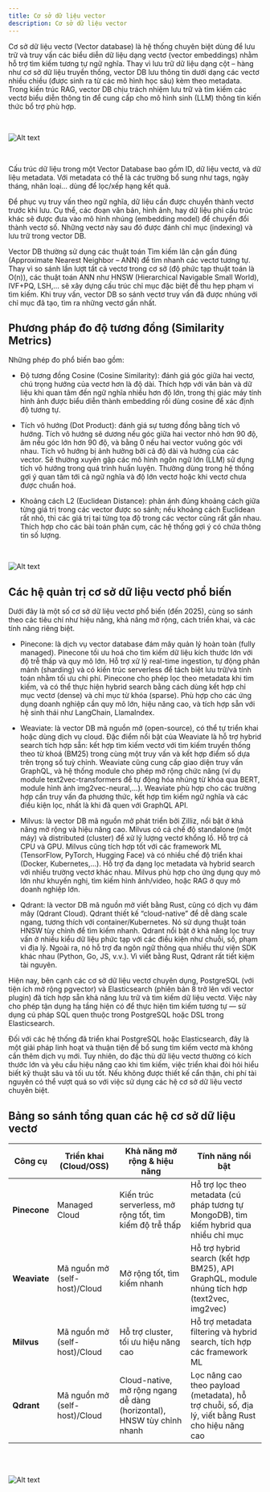 ```yaml
---
title: Cơ sở dữ liệu vector
description: Cơ sở dữ liệu vector
---
```


Cơ sở dữ liệu vectơ (Vector database) là hệ thống chuyên biệt dùng để lưu trữ và truy vấn các biểu diễn dữ liệu dạng vectơ (vector embeddings) nhằm hỗ trợ tìm kiếm tương tự ngữ nghĩa. Thay vì lưu trữ dữ liệu dạng cột – hàng như cơ sở dữ liệu truyền thống, vector DB lưu thông tin dưới dạng các vectơ nhiều chiều (được sinh ra từ các mô hình học sâu) kèm theo metadata. Trong kiến trúc RAG, vector DB chịu trách nhiệm lưu trữ và tìm kiếm các vectơ biểu diễn thông tin để cung cấp cho mô hình sinh (LLM) thông tin kiến thức bổ trợ phù hợp.

<br>

![Alt text](https://qdrant.tech/articles_data/what-is-a-vector-database/vector-db-structure.png)

<br>

Cấu trúc dữ liệu trong một Vector Database bao gồm ID, dữ liệu vectơ, và dữ liệu metadata. Với metadata có thể là các trường bổ sung như tags, ngày tháng, nhãn loại… dùng để lọc/xếp hạng kết quả.

Để phục vụ truy vấn theo ngữ nghĩa, dữ liệu cần được chuyển thành vectơ trước khi lưu. Cụ thể, các đoạn văn bản, hình ảnh, hay dữ liệu phi cấu trúc khác sẽ được đưa vào mô hình nhúng (embedding model) để chuyển đổi thành vectơ số. Những vectơ này sau đó được đánh chỉ mục (indexing) và lưu trữ trong vector DB.

Vector DB thường sử dụng các thuật toán Tìm kiếm lân cận gần đúng (Approximate Nearest Neighbor – ANN) để tìm nhanh các vectơ tương tự. Thay vì so sánh lần lượt tất cả vectơ trong cơ sở (độ phức tạp thuật toán là O(n)), các thuật toán ANN như HNSW (Hierarchical Navigable Small World), IVF+PQ, LSH,... sẽ xây dựng cấu trúc chỉ mục đặc biệt để thu hẹp phạm vi tìm kiếm. Khi truy vấn, vector DB so sánh vectơ truy vấn đã được nhúng với chỉ mục đã tạo, tìm ra những vectơ gần nhất.

## Phương pháp đo độ tương đồng (Similarity Metrics)

Những phép đo phổ biến bao gồm:

- Độ tương đồng Cosine (Cosine Similarity): đánh giá góc giữa hai vectơ, chú trọng hướng của vectơ hơn là độ dài. Thích hợp với văn bản và dữ liệu khi quan tâm đến ngữ nghĩa nhiều hơn độ lớn, trong thị giác máy tính hình ảnh được biểu diễn thành embedding rồi dùng cosine để xác định độ tương tự.

- Tích vô hướng (Dot Product): đánh giá sự tương đồng bằng tích vô hướng. Tích vô hướng sẽ dương nếu góc giữa hai vector nhỏ hơn 90 độ, âm nếu góc lớn hơn 90 độ, và bằng 0 nếu hai vector vuông góc với nhau. Tích vô hướng bị ảnh hưởng bởi cả độ dài và hướng của các vector. Sẽ thường xuyên gặp các mô hình ngôn ngữ lớn (LLM) sử dụng tích vô hướng trong quá trình huấn luyện. Thường dùng trong hệ thống gợi ý quan tâm tới cả ngữ nghĩa và độ lớn vectơ hoặc khi vectơ chưa được chuẩn hoá.

- Khoảng cách L2 (Euclidean Distance): phản ánh đúng khoảng cách giữa từng giá trị trong các vector được so sánh; nếu khoảng cách Euclidean rất nhỏ, thì các giá trị tại từng tọa độ trong các vector cũng rất gần nhau. Thích hợp cho các bài toán phân cụm, các hệ thống gợi ý có chứa thông tin số lượng.

<br>

![Alt text](https://pbs.twimg.com/media/GDTlkNqWsAA65BZ?format=jpg&name=small)

## Các hệ quản trị cơ sở dữ liệu vectơ phổ biến

Dưới đây là một số cơ sở dữ liệu vectơ phổ biến (đến 2025), cùng so sánh theo các tiêu chí như hiệu năng, khả năng mở rộng, cách triển khai, và các tính năng riêng biệt.

- Pinecone: là dịch vụ vector database đám mây quản lý hoàn toàn (fully managed). Pinecone tối ưu hoá cho tìm kiếm dữ liệu kích thước lớn với độ trễ thấp và quy mô lớn. Hỗ trợ xử lý real-time ingestion, tự động phân mảnh (sharding) và có kiến trúc serverless để tách biệt lưu trữ/và tính toán nhằm tối ưu chi phí. Pinecone cho phép lọc theo metadata khi tìm kiếm, và có thể thực hiện hybrid search bằng cách dùng kết hợp chỉ mục vectơ (dense) và chỉ mục từ khóa (sparse). Phù hợp cho các ứng dụng doanh nghiệp cần quy mô lớn, hiệu năng cao, và tích hợp sẵn với hệ sinh thái như LangChain, LlamaIndex.

- Weaviate: là vector DB mã nguồn mở (open-source), có thể tự triển khai hoặc dùng dịch vụ cloud. Đặc điểm nổi bật của Weaviate là hỗ trợ hybrid search tích hợp sẵn: kết hợp tìm kiếm vectơ với tìm kiếm truyền thống theo từ khoá (BM25) trong cùng một truy vấn và kết hợp điểm số dựa trên trọng số tuỳ chỉnh. Weaviate cũng cung cấp giao diện truy vấn GraphQL, và hệ thống module cho phép mở rộng chức năng (ví dụ module text2vec-transformers để tự động hóa nhúng từ khóa qua BERT, module hình ảnh img2vec-neural,...). Weaviate phù hợp cho các trường hợp cần truy vấn đa phương thức, kết hợp tìm kiếm ngữ nghĩa và các điều kiện lọc, nhất là khi đã quen với GraphQL API.

- Milvus: là vector DB mã nguồn mở phát triển bởi Zilliz, nổi bật ở khả năng mở rộng và hiệu năng cao. Milvus có cả chế độ standalone (một máy) và distributed (cluster) để xử lý lượng vectơ khổng lồ. Hỗ trợ cả CPU và GPU. Milvus cũng tích hợp tốt với các framework ML (TensorFlow, PyTorch, Hugging Face) và có nhiều chế độ triển khai (Docker, Kubernetes,...). Hỗ trợ đa dạng lọc metadata và hybrid search với nhiều trường vectơ khác nhau. Milvus phù hợp cho ứng dụng quy mô lớn như khuyến nghị, tìm kiếm hình ảnh/video, hoặc RAG ở quy mô doanh nghiệp lớn.

- Qdrant: là vector DB mã nguồn mở viết bằng Rust, cũng có dịch vụ đám mây (Qdrant Cloud). Qdrant thiết kế “cloud-native” để dễ dàng scale ngang, tương thích với container/Kubernetes. Nó sử dụng thuật toán HNSW tùy chỉnh để tìm kiếm nhanh. Qdrant nổi bật ở khả năng lọc truy vấn ở nhiều kiểu dữ liệu phức tạp với các điều kiện như chuỗi, số, phạm vi địa lý. Ngoài ra, nó hỗ trợ đa ngôn ngữ thông qua nhiều thư viện SDK khác nhau (Python, Go, JS, v.v.). Vì viết bằng Rust, Qdrant rất tiết kiệm tài nguyên.

Hiện nay, bên cạnh các cơ sở dữ liệu vectơ chuyên dụng, PostgreSQL (với tiện ích mở rộng pgvector) và Elasticsearch (phiên bản 8 trở lên với vector plugin) đã tích hợp sẵn khả năng lưu trữ và tìm kiếm dữ liệu vectơ. Việc này cho phép tận dụng hạ tầng hiện có để thực hiện tìm kiếm tương tự — sử dụng cú pháp SQL quen thuộc trong PostgreSQL hoặc DSL trong Elasticsearch.

Đối với các hệ thống đã triển khai PostgreSQL hoặc Elasticsearch, đây là một giải pháp linh hoạt và thuận tiện để bổ sung tìm kiếm vectơ mà không cần thêm dịch vụ mới. Tuy nhiên, do đặc thù dữ liệu vectơ thường có kích thước lớn và yêu cầu hiệu năng cao khi tìm kiếm, việc triển khai đòi hỏi hiểu biết kỹ thuật sâu và tối ưu tốt. Nếu không được thiết kế cẩn thận, chi phí tài nguyên có thể vượt quá so với việc sử dụng các hệ cơ sở dữ liệu vectơ chuyên biệt.

## Bảng so sánh tổng quan các hệ cơ sở dữ liệu vectơ

| Công cụ           | Triển khai (Cloud/OSS)              | Khả năng mở rộng & hiệu năng                                              | Tính năng nổi bật                                                                                    |
| ----------------- | ----------------------------------- | ------------------------------------------------------------------------- | ---------------------------------------------------------------------------------------------------- |
| **Pinecone**      | Managed Cloud               | Kiến trúc serverless, mở rộng tốt, tìm kiếm độ trễ thấp | Hỗ trợ lọc theo metadata (cú pháp tương tự MongoDB), tìm kiếm hybrid qua nhiều chỉ mục               |
| **Weaviate**      | Mã nguồn mở (self-host)/Cloud       | Mở rộng tốt, tìm kiếm nhanh              | Hỗ trợ hybrid search (kết hợp BM25), API GraphQL, module nhúng tích hợp (text2vec, img2vec) |
| **Milvus**        | Mã nguồn mở (self-host)/Cloud       | Hỗ trợ cluster, tối ưu hiệu năng cao  | Hỗ trợ metadata filtering và hybrid search, tích hợp các framework ML    |
| **Qdrant**        | Mã nguồn mở (self-host)/Cloud       | Cloud-native, mở rộng ngang dễ dàng (horizontal), HNSW tùy chỉnh nhanh    | Lọc nâng cao theo payload (metadata), hỗ trợ chuỗi, số, địa lý, viết bằng Rust cho hiệu năng cao     |

<br>
<br>

![Alt text](https://miro.medium.com/v2/resize:fit:1400/1*VSkugYj5NOCQ8xTPaWnv2w.png)
